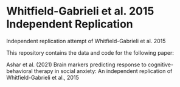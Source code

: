 # Whitfield-Gabrieli et al. 2015 Independent Replication
Independent replication attempt of Whitfield-Gabrieli et al. 2015

This repository contains the data and code for the following paper:

Ashar et al. (2021) Brain markers predicting response to cognitive-behavioral therapy in social anxiety: 
An independent replication of Whitfield-Gabrieli et al., 2015  

